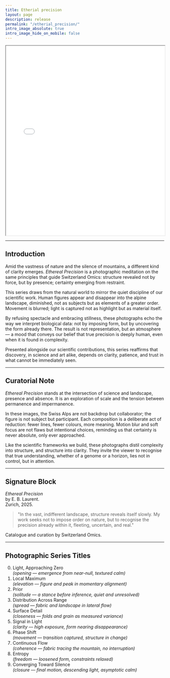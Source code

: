 ```yaml
---
title: Etherial precision
layout: page
description: release
permalink: "/etherial_precision/"
intro_image_absolute: true
intro_image_hide_on_mobile: false
---
```


<iframe src="{{ '/assets/release/release_1.pdf' | relative_url }}" width="100%" height="600px">
</iframe>

---

## Introduction

Amid the vastness of nature and the silence of mountains, a different kind of clarity emerges. *Ethereal Precision* is a photographic meditation on the same principles that guide Switzerland Omics: structure revealed not by force, but by presence; certainty emerging from restraint.

This series draws from the natural world to mirror the quiet discipline of our scientific work. Human figures appear and disappear into the alpine landscape, diminished, not as subjects but as elements of a greater order. Movement is blurred; light is captured not as highlight but as material itself.

By refusing spectacle and embracing stillness, these photographs echo the way we interpret biological data: not by imposing form, but by uncovering the form already there. The result is not representation, but an atmosphere — a mood that conveys our belief that true precision is deeply human, even when it is found in complexity.

Presented alongside our scientific contributions, this series reaffirms that discovery, in science and art alike, depends on clarity, patience, and trust in what cannot be immediately seen.

---

## Curatorial Note

*Ethereal Precision* stands at the intersection of science and landscape, presence and absence. It is an exploration of scale and the tension between permanence and impermanence.

In these images, the Swiss Alps are not backdrop but collaborator; the figure is not subject but participant. Each composition is a deliberate act of reduction: fewer lines, fewer colours, more meaning. Motion blur and soft focus are not flaws but intentional choices, reminding us that certainty is never absolute, only ever approached.

Like the scientific frameworks we build, these photographs distil complexity into structure, and structure into clarity. They invite the viewer to recognise that true understanding, whether of a genome or a horizon, lies not in control, but in attention.

---

## Signature Block

*Ethereal Precision*  
by E. B. Laurent.  
Zurich, 2025.

> "In the vast, indifferent landscape, structure reveals itself slowly. My work seeks not to impose order on nature, but to recognise the precision already within it, fleeting, uncertain, and real."

Catalogue and curation by Switzerland Omics.

---

## Photographic Series Titles

0. Light, Approaching Zero  
   *(opening — emergence from near-null, textured calm)*
1. Local Maximum  
   *(elevation — figure and peak in momentary alignment)*
2. Prior  
   *(solitude — a stance before inference, quiet and unresolved)*
3. Distribution Across Range  
   *(spread — fabric and landscape in lateral flow)*
4. Surface Detail  
   *(closeness — folds and grain as measured variance)*
5. Signal in Light  
   *(clarity — high exposure, form nearing disappearance)*
6. Phase Shift  
   *(movement — transition captured, structure in change)*
7. Continuous Flow  
   *(coherence — fabric tracing the mountain, no interruption)*
8. Entropy  
   *(freedom — loosened form, constraints relaxed)*
9. Converging Toward Silence  
   *(closure — final motion, descending light, asymptotic calm)*
